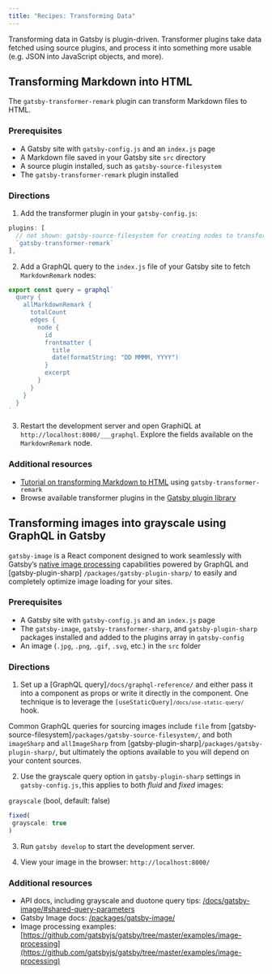 ```yaml
---
title: "Recipes: Transforming Data"
---
```


Transforming data in Gatsby is plugin-driven. Transformer plugins take data fetched using source plugins, and process it into something more usable (e.g. JSON into JavaScript objects, and more).

## Transforming Markdown into HTML

The `gatsby-transformer-remark` plugin can transform Markdown files to HTML.

### Prerequisites

- A Gatsby site with `gatsby-config.js` and an `index.js` page
- A Markdown file saved in your Gatsby site `src` directory
- A source plugin installed, such as `gatsby-source-filesystem`
- The `gatsby-transformer-remark` plugin installed

### Directions

1. Add the transformer plugin in your `gatsby-config.js`:

```js:title=gatsby-config.js
plugins: [
  // not shown: gatsby-source-filesystem for creating nodes to transform
  `gatsby-transformer-remark`
],
```

2. Add a GraphQL query to the `index.js` file of your Gatsby site to fetch `MarkdownRemark` nodes:

```jsx:title=src/pages/index.js
export const query = graphql`
  query {
    allMarkdownRemark {
      totalCount
      edges {
        node {
          id
          frontmatter {
            title
            date(formatString: "DD MMMM, YYYY")
          }
          excerpt
        }
      }
    }
  }
`
```

3. Restart the development server and open GraphiQL at `http://localhost:8000/___graphql`. Explore the fields available on the `MarkdownRemark` node.

### Additional resources

- [Tutorial on transforming Markdown to HTML](/tutorial/part-six/#transformer-plugins) using `gatsby-transformer-remark`
- Browse available transformer plugins in the [Gatsby plugin library](/plugins/?=transformer)

## Transforming images into grayscale using GraphQL in Gatsby

`gatsby-image` is a React component designed to work seamlessly with Gatsby’s [native image processing](https://image-processing.gatsbyjs.org/) capabilities powered by GraphQL and [gatsby-plugin-sharp] `/packages/gatsby-plugin-sharp/` to easily and completely optimize image loading for your sites.

### Prerequisites

- A Gatsby site with `gatsby-config.js` and an `index.js` page
- The `gatsby-image`, `gatsby-transformer-sharp`, and `gatsby-plugin-sharp` packages installed and added to the plugins array in `gatsby-config`
- An image (`.jpg`, `.png`, `.gif`, `.svg`, etc.) in the `src` folder

### Directions

1. Set up a [GraphQL query]`/docs/graphql-reference/` and either pass it into a component as props or write it directly in the component. One technique is to leverage the <code>[useStaticQuery]`/docs/use-static-query/`</code> hook.

Common GraphQL queries for sourcing images include `file` from [gatsby-source-filesystem]`/packages/gatsby-source-filesystem/`, and both `imageSharp` and `allImageSharp` from [gatsby-plugin-sharp]`/packages/gatsby-plugin-sharp/`, but ultimately the options available to you will depend on your content sources.

2. Use the grayscale query option in `gatsby-plugin-sharp` settings in `gatsby-config.js,`this applies to both _fluid_ and _fixed_ images:

`grayscale` (bool, default: false)

```JavaScript
fixed(
 grayscale: true
)
```

3. Run `gatsby develop` to start the development server.

4. View your image in the browser: `http://localhost:8000/`

### Additional resources

- API docs, including grayscale and duotone query tips: [/docs/gatsby-image/#shared-query-parameters](/docs/gatsby-image/#shared-query-parameters)
- Gatsby Image docs: [/packages/gatsby-image/](/packages/gatsby-image/)
- Image processing examples: [https://github.com/gatsbyjs/gatsby/tree/master/examples/image-processing](https://github.com/gatsbyjs/gatsby/tree/master/examples/image-processing)

